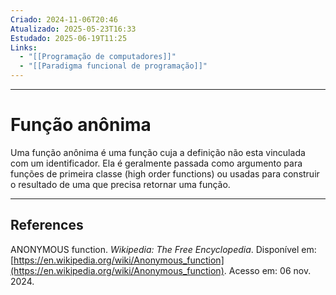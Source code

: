 ```yaml
---
Criado: 2024-11-06T20:46
Atualizado: 2025-05-23T16:33
Estudado: 2025-06-19T11:25
Links:
  - "[[Programação de computadores]]"
  - "[[Paradigma funcional de programação]]"
---
```

---
# Função anônima

Uma função anônima é uma função cuja a definição não esta vinculada com um identificador. Ela é geralmente passada como argumento para funções de primeira classe (high order functions) ou usadas para construir o resultado de uma que precisa retornar uma função.

---
## References

ANONYMOUS function. _Wikipedia: The Free Encyclopedia_. Disponível em: [https://en.wikipedia.org/wiki/Anonymous_function](https://en.wikipedia.org/wiki/Anonymous_function). Acesso em: 06 nov. 2024.